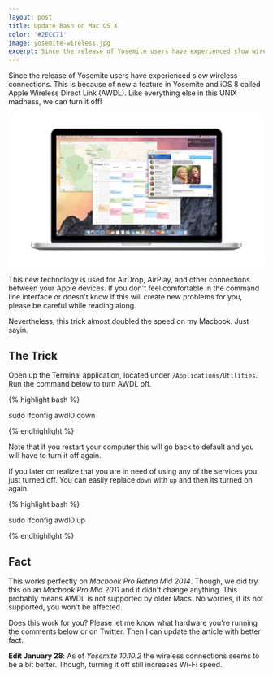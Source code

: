 ```yaml
---
layout: post
title: Update Bash on Mac OS X
color: '#2ECC71'
image: yosemite-wireless.jpg
excerpt: Since the release of Yosemite users have experienced slow wireless connections. This is because of new a feature in Yosemite and iOS 8 called Apple Wireless Direct Link (AWDL). Like everything else in this UNIX madness, we can turn it off!
---
```


Since the release of Yosemite users have experienced slow wireless connections. This is because of new a feature in Yosemite and iOS 8 called Apple Wireless Direct Link (AWDL). Like everything else in this UNIX madness, we can turn it off!

[<img src="/images/yosemite-wireless.jpg" alt="{{title}}">](/images/yosemite-wireless.jpg)

This new technology is used for AirDrop, AirPlay, and other connections between your Apple devices. If you don't feel comfortable in the command line interface or doesn't know if this will create new problems for you, please be careful while reading along. 

Nevertheless, this trick almost doubled the speed on my Macbook. Just sayin.

## The Trick
Open up the Terminal application, located under `/Applications/Utilities`. Run the command below to turn AWDL off.

{% highlight bash %}

sudo ifconfig awdl0 down

{% endhighlight %}

Note that if you restart your computer this will go back to default and you will have to turn it off again.

If you later on realize that you are in need of using any of the services you just turned off. You can easily replace `down` with `up` and then its turned on again.

{% highlight bash %}

sudo ifconfig awdl0 up

{% endhighlight %}

## Fact
This works perfectly on *Macbook Pro Retina Mid 2014*. Though, we did try this on an *Macbook Pro Mid 2011* and it didn't change anything. This probably means AWDL is not supported by older Macs. No worries, if its not supported, you won't be affected.

Does this work for you? Please let me know what hardware you're running the comments below or on Twitter. Then I can update the article with better fact.

**Edit January 28**: As of *Yosemite 10.10.2* the wireless connections seems to be a bit better. Though, turning it off still increases Wi-Fi speed.
